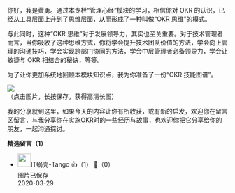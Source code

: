 你好，我是黄勇。通过本专栏“管理心经”模块的学习，相信你对 OKR 的认识，已经从工具层面上升到了思维层面，从而形成了一种叫做“OKR 思维”的模式。

与此同时，这种“OKR 思维”对于发展领导力，其实也至关重要。对于技术管理者而言，当你吸收了这种思维方式，你将学会提升技术团队价值的方法，学会向上管理的沟通技巧，学会实现跨部门协同的方法，学会中层管理者必备领导力，学会让敏捷与 OKR 相结合的秘诀，等等。

为了让你更加系统地回顾本模块知识点，我为你准备了一份“OKR 技能图谱”。

![](https://static001.geekbang.org/resource/image/57/a7/577a0c389be73e494af24a04732fe9a7.png?wh=1179%2A3000)  
（点击图片，长按保存，获得高清长图）

我的分享就到这里，如果今天的内容让你有所收获，或有新的启发，欢迎你在留言区留言，与我分享你在实施OKR时的一些经历与故事，也欢迎你把它分享给你的朋友，一起沟通探讨。
<div><strong>精选留言（1）</strong></div><ul>
<li><img src="https://static001.geekbang.org/account/avatar/00/0f/44/a4/7a45d979.jpg" width="30px"><span>IT蜗壳-Tango</span> 👍（1） 💬（0）<div>图片已保存</div>2020-03-29</li><br/>
</ul>
